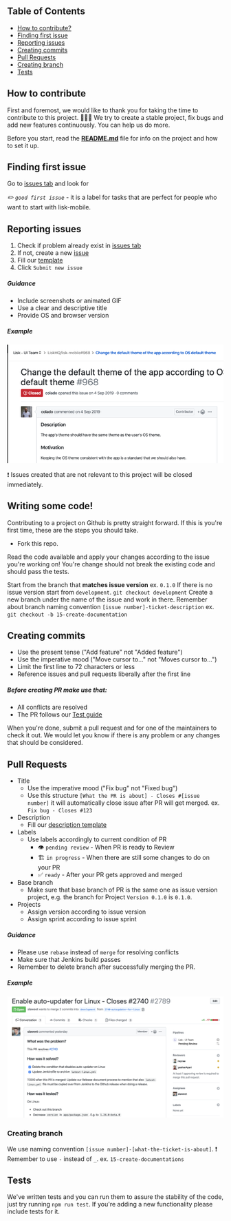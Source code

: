 
## Table of Contents
<!-- vim-markdown-toc GFM -->

* [How to contribute?](#how-to-contribute)
* [Finding first issue](#finding-first-issue)
* [Reporting issues](#reporting-issues)
* [Creating commits](#creating-commits)
* [Pull Requests](#pull-requests)
* [Creating branch](#creating-branch)
* [Tests](#tests)

<!-- vim-markdown-toc -->
## How to contribute

First and foremost, we would like to thank you for taking the time to contribute to this project. :tada::tada::tada:
We try to create a stable project, fix bugs and add new features continuously. You can help us do more.

Before you start, read the **[README.md](/README.md)** file for info on the project and how to set it up.

## Finding first issue
Go to [issues tab](https://github.com/LiskHQ/lisk-mobile/issues) and look for 

*✏️ `good first issue`* - it is a label for tasks that are perfect for people who want to start with lisk-mobile.

## Reporting issues

 1. Check if problem already exist in [issues tab](https://github.com/LiskHQ/lisk-mobile/issues)
 2. If not, create a new [issue](https://github.com/LiskHQ/lisk-mobile/issues/new)
 3. Fill our [template](/.github/issue_template.md)
 4. Click `Submit new issue`
##### Guidance

 * Include screenshots or animated GIF
 * Use a clear and descriptive title
 * Provide OS and browser version

##### Example
![Alt text](./docs/assets/issue.png?raw=true "Perfect Issue")

:heavy_exclamation_mark: Issues created that are not relevant to this project will be closed immediately.

## Writing some code!

Contributing to a project on Github is pretty straight forward. If this is you're first time, these are the steps you should take.

- Fork this repo.

Read the code available and apply your changes according to the issue you're working on! You're change should not break the existing code and should pass the tests.

Start from the branch that **matches issue version** ex. `0.1.0` 
If there is no issue version start from `development`.
`git checkout development`
Create a new branch under the name of the issue and work in there. Remember about branch naming convention `[issue number]-ticket-description`
ex. `git checkout -b 15-create-documentation`

## Creating commits
* Use the present tense ("Add feature" not "Added feature")
* Use the imperative mood ("Move cursor to..." not "Moves cursor to...")
* Limit the first line to 72 characters or less
* Reference issues and pull requests liberally after the first line

##### Before creating PR make use that:
 - All conflicts are resolved
 - The PR follows our [Test guide](/LiskHQ/lisk-mobile/blob/development/docs/TEST_GUIDE.md)

When you're done, submit a pull request and for one of the maintainers to check it out. We would let you know if there is any problem or any changes that should be considered.
## Pull Requests
 - Title
   - Use the imperative mood ("Fix bug" not "Fixed bug")
   - Use this structure `[What the PR is about] - Closes #[issue number]` it will automatically close issue after PR will get merged.
   ex. `Fix bug - Closes #123`
- Description
    - Fill our [description template](/.github/pull_request_template.md)
- Labels
    - Use labels accordingly to current condition of PR
      - :eye: `pending review` - When PR is ready to Review
      - :building_construction: `in progress` - When there are still some changes to do on your PR
      - :white_check_mark: `ready` - After your PR gets approved and merged
- Base branch
  - Make sure that base branch of PR is the same one as issue version project, e.g. the branch for Project `Version 0.1.0` is `0.1.0`.
- Projects
  - Assign version according to issue version
  - Assign sprint according to issue sprint

##### Guidance

 * Please use `rebase` instead of `merge` for resolving conflicts
 * Make sure that Jenkins build passes
 * Remember to delete branch after successfully merging the PR.
##### Example
![Alt text](./docs/assets/pr.png?raw=true "Perfect PR")

### Creating branch
We use naming convention `[issue number]-[what-the-ticket-is-about]`.
:heavy_exclamation_mark: Remember to use `-` instead of `_`.
ex. `15-create-documentations`

## Tests

We've written tests and you can run them to assure the stability of the code, just try running `npm run test`.
If you're adding a new functionality please include tests for it.

